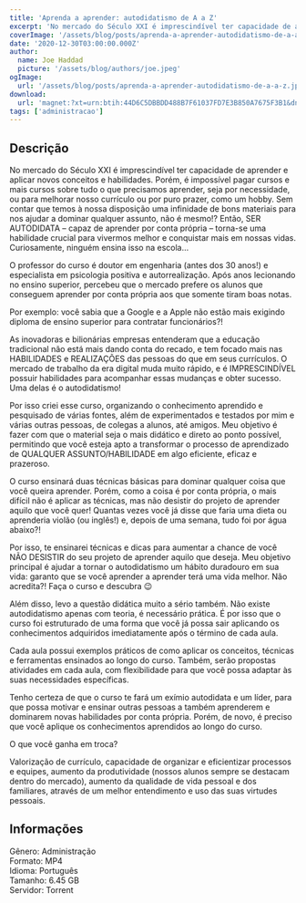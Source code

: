 ```yaml
---
title: 'Aprenda a aprender: autodidatismo de A a Z'
excerpt: 'No mercado do Século XXI é imprescindível ter capacidade de aprender e aplicar novos conceitos e habilidades. Porém, é impossível pagar cursos e mais cursos sobre tudo o que precisamos aprender, seja por necessidade, ou para melhorar nosso currículo ou por puro prazer, como um hobby. Sem c'
coverImage: '/assets/blog/posts/aprenda-a-aprender-autodidatismo-de-a-a-z.jpg'
date: '2020-12-30T03:00:00.000Z'
author:
  name: Joe Haddad
  picture: '/assets/blog/authors/joe.jpeg'
ogImage:
  url: '/assets/blog/posts/aprenda-a-aprender-autodidatismo-de-a-a-z.jpg'
download:
  url: 'magnet:?xt=urn:btih:44D6C5DBBDD488B7F61037FD7E3B850A7675F3B1&dn=Aprenda%20a%20aprender%20-%20Autodidatismo%20de%20A%20a%20Z%20-%20Guilherme%20Queiroz%20Sch%c3%bcnemann&tr=udp%3a%2f%2ftracker.openbittorrent.com%3a1337%2fannounce&tr=udp%3a%2f%2ftracker.opentrackr.org%3a1337%2fannounce'
tags: ['administracao']
---
```

<h2>Descrição</h2>
<p></p><p>No mercado do Século XXI é imprescindível ter capacidade de aprender e aplicar novos conceitos e habilidades. Porém, é impossível pagar cursos e mais cursos sobre tudo o que precisamos aprender, seja por necessidade, ou para melhorar nosso currículo ou por puro prazer, como um hobby. Sem contar que temos à nossa disposição uma infinidade de bons materiais para nos ajudar a dominar qualquer assunto, não é mesmo!? Então, SER AUTODIDATA – capaz de aprender por conta própria – torna-se uma habilidade crucial para vivermos melhor e conquistar mais em nossas vidas. Curiosamente, ninguém ensina isso na escola…</p><p>O professor do curso é doutor em engenharia (antes dos 30 anos!) e especialista em psicologia positiva e autorrealização. Após anos lecionando no ensino superior, percebeu que o mercado prefere os alunos que conseguem aprender por conta própria aos que somente tiram boas notas.</p><p>Por exemplo: você sabia que a Google e a Apple não estão mais exigindo diploma de ensino superior para contratar funcionários?!</p><p>As inovadoras e bilionárias empresas entenderam que a educação tradicional não está mais dando conta do recado, e tem focado mais nas HABILIDADES e REALIZAÇÕES das pessoas do que em seus currículos. O mercado de trabalho da era digital muda muito rápido, e é IMPRESCINDÍVEL possuir habilidades para acompanhar essas mudanças e obter sucesso. Uma delas é o autodidatismo!</p><p>Por isso criei esse curso, organizando o conhecimento aprendido e pesquisado de várias fontes, além de experimentados e testados por mim e várias outras pessoas, de colegas a alunos, até amigos. Meu objetivo é fazer com que o material seja o mais didático e direto ao ponto possível, permitindo que você esteja apto a transformar o processo de aprendizado de QUALQUER ASSUNTO/HABILIDADE em algo eficiente, eficaz e prazeroso.</p><p>O curso ensinará duas técnicas básicas para dominar qualquer coisa que você queira aprender. Porém, como a coisa é por conta própria, o mais difícil não é aplicar as técnicas, mas não desistir do projeto de aprender aquilo que você quer! Quantas vezes você já disse que faria uma dieta ou aprenderia violão (ou inglês!) e, depois de uma semana, tudo foi por água abaixo?!</p><p>Por isso, te ensinarei técnicas e dicas para aumentar a chance de você NÃO DESISTIR do seu projeto de aprender aquilo que deseja. Meu objetivo principal é ajudar a tornar o autodidatismo um hábito duradouro em sua vida: garanto que se você aprender a aprender terá uma vida melhor. Não acredita?! Faça o curso e descubra 😉</p><p>Além disso, levo a questão didática muito a sério também. Não existe autodidatismo apenas com teoria, é necessário prática. É por isso que o curso foi estruturado de uma forma que você já possa sair aplicando os conhecimentos adquiridos imediatamente após o término de cada aula.</p><p>Cada aula possui exemplos práticos de como aplicar os conceitos, técnicas e ferramentas ensinados ao longo do curso. Também, serão propostas atividades em cada aula, com flexibilidade para que você possa adaptar às suas necessidades específicas.</p><p>Tenho certeza de que o curso te fará um exímio autodidata e um líder, para que possa motivar e ensinar outras pessoas a também aprenderem e dominarem novas habilidades por conta própria. Porém, de novo, é preciso que você aplique os conhecimentos aprendidos ao longo do curso.</p><p>O que você ganha em troca?</p><p>Valorização de currículo, capacidade de organizar e eficientizar processos e equipes, aumento da produtividade (nossos alunos sempre se destacam dentro do mercado), aumento da qualidade de vida pessoal e dos familiares, através de um melhor entendimento e uso das suas virtudes pessoais.</p><h2>Informações</h2><p>Gênero: Administração<br/>Formato: MP4<br/>Idioma: Português<br/>Tamanho: 6.45 GB<br/>Servidor: Torrent</p>